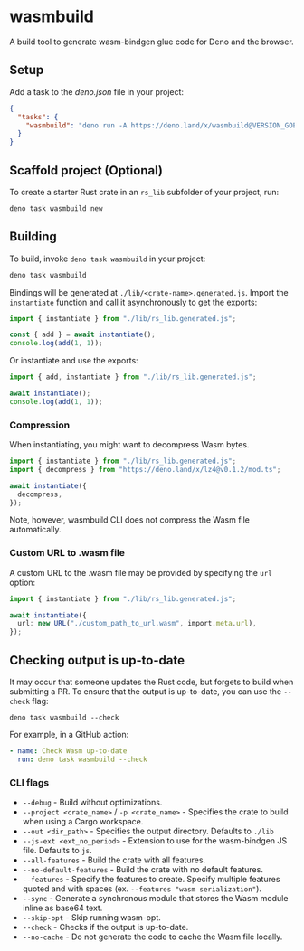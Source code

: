 # wasmbuild

A build tool to generate wasm-bindgen glue code for Deno and the browser.

## Setup

Add a task to the _deno.json_ file in your project:

```json
{
  "tasks": {
    "wasmbuild": "deno run -A https://deno.land/x/wasmbuild@VERSION_GOES_HERE/main.ts"
  }
}
```

## Scaffold project (Optional)

To create a starter Rust crate in an `rs_lib` subfolder of your project, run:

```bash
deno task wasmbuild new
```

## Building

To build, invoke `deno task wasmbuild` in your project:

```bash
deno task wasmbuild
```

Bindings will be generated at `./lib/<crate-name>.generated.js`. Import the
`instantiate` function and call it asynchronously to get the exports:

```ts
import { instantiate } from "./lib/rs_lib.generated.js";

const { add } = await instantiate();
console.log(add(1, 1));
```

Or instantiate and use the exports:

```ts
import { add, instantiate } from "./lib/rs_lib.generated.js";

await instantiate();
console.log(add(1, 1));
```

### Compression

When instantiating, you might want to decompress Wasm bytes.

```ts
import { instantiate } from "./lib/rs_lib.generated.js";
import { decompress } from "https://deno.land/x/lz4@v0.1.2/mod.ts";

await instantiate({
  decompress,
});
```

Note, however, wasmbuild CLI does not compress the Wasm file automatically.

### Custom URL to .wasm file

A custom URL to the .wasm file may be provided by specifying the `url` option:

```ts
import { instantiate } from "./lib/rs_lib.generated.js";

await instantiate({
  url: new URL("./custom_path_to_url.wasm", import.meta.url),
});
```

## Checking output is up-to-date

It may occur that someone updates the Rust code, but forgets to build when
submitting a PR. To ensure that the output is up-to-date, you can use the
`--check` flag:

```shellsession
deno task wasmbuild --check
```

For example, in a GitHub action:

```yml
- name: Check Wasm up-to-date
  run: deno task wasmbuild --check
```

### CLI flags

- `--debug` - Build without optimizations.
- `--project <crate_name>` / `-p <crate_name>` - Specifies the crate to build
  when using a Cargo workspace.
- `--out <dir_path>` - Specifies the output directory. Defaults to `./lib`
- `--js-ext <ext_no_period>` - Extension to use for the wasm-bindgen JS file.
  Defaults to `js`.
- `--all-features` - Build the crate with all features.
- `--no-default-features` - Build the crate with no default features.
- `--features` - Specify the features to create. Specify multiple features
  quoted and with spaces (ex. `--features "wasm serialization"`).
- `--sync` - Generate a synchronous module that stores the Wasm module inline as
  base64 text.
- `--skip-opt` - Skip running wasm-opt.
- `--check` - Checks if the output is up-to-date.
- `--no-cache` - Do not generate the code to cache the Wasm file locally.
